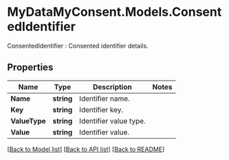 # MyDataMyConsent.Models.ConsentedIdentifier
ConsentedIdentifier : Consented identifier details.

## Properties

Name | Type | Description | Notes
------------ | ------------- | ------------- | -------------
**Name** | **string** | Identifier name. | 
**Key** | **string** | Identifier key. | 
**ValueType** | **string** | Identifier value type. | 
**Value** | **string** | Identifier value. | 

[[Back to Model list]](../README.md#documentation-for-models) [[Back to API list]](../README.md#documentation-for-api-endpoints) [[Back to README]](../README.md)

